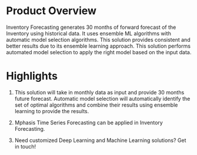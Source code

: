 # Product Overview
Inventory Forecasting generates 30 months of forward forecast of the Inventory using historical data. It uses ensemble ML algorithms with automatic model selection algorithms. This solution provides consistent and better results due to its ensemble learning approach. This solution performs automated model selection to apply the right model based on the input data.

# Highlights
1. This solution will take in monthly data as input and provide 30 months future forecast. Automatic model selection will automatically identify the set of optimal algorithms and combine their results using ensemble learning to provide the results.

2. Mphasis Time Series Forecasting can be applied in Inventory Forecasting.

3. Need customized Deep Learning and Machine Learning solutions? Get in touch!
